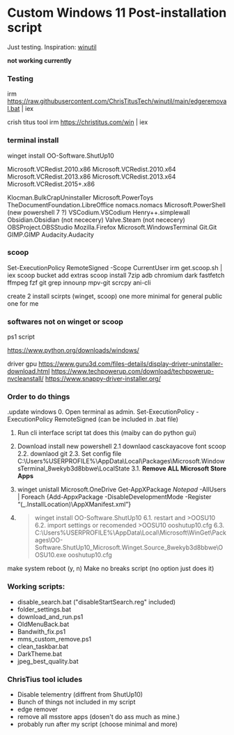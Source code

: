 # Custom Windows 11 Post-installation script
Just testing.
Inspiration: [winutil](https://github.com/ChrisTitusTech/winutil)

**not working currently**
### Testing

irm https://raw.githubusercontent.com/ChrisTitusTech/winutil/main/edgeremoval.bat | iex

crish titus tool irm https://christitus.com/win | iex

### **terminal install**
winget install OO-Software.ShutUp10   

Microsoft.VCRedist.2010.x86 Microsoft.VCRedist.2010.x64 Microsoft.VCRedist.2013.x86 Microsoft.VCRedist.2013.x64 Microsoft.VCRedist.2015+.x86

Klocman.BulkCrapUninstaller
Microsoft.PowerToys
TheDocumentFoundation.LibreOffice
nomacs.nomacs
Microsoft.PowerShell (new powershell 7 ?)
VSCodium.VSCodium
Henry++.simplewall
Obsidian.Obsidian (not nececery)
Valve.Steam (not nececery)
OBSProject.OBSStudio
Mozilla.Firefox
Microsoft.WindowsTerminal
Git.Git
GIMP.GIMP
Audacity.Audacity

### **scoop**
Set-ExecutionPolicy RemoteSigned -Scope CurrentUser
irm get.scoop.sh | iex
scoop bucket add extras
scoop install 7zip adb chromium dark fastfetch ffmpeg fzf git grep innounp mpv-git scrcpy ani-cli

create 2 install scirpts (winget, scoop) one more minimal for general public one for me

### **softwares not on winget or scoop**
ps1 script

https://www.python.org/downloads/windows/

driver gpu 
https://www.guru3d.com/files-details/display-driver-uninstaller-download.html
https://www.techpowerup.com/download/techpowerup-nvcleanstall/
https://www.snappy-driver-installer.org/

### Order to do things

.update windows
0. Open terminal as admin. Set-ExecutionPolicy -ExecutionPolicy RemoteSigned (can be included in .bat file)
1. Run cli interface script tat does this (maiby can do python gui)
2. Download install new powershell
2.1 downlaod casckayacove font scoop
2.2. downlaod git
2.3. Set config file C:\Users\%USERPROFILE%\AppData\Local\Packages\Microsoft.WindowsTerminal_8wekyb3d8bbwe\LocalState 
3.1. **Remove ALL Microsoft Store Apps**
4. winget unistall Microsoft.OneDrive
Get-AppXPackage *Notepad* -AllUsers | Foreach {Add-AppxPackage -DisableDevelopmentMode -Register “$($_.InstallLocation)\AppXManifest.xml”}

6. >winget install OO-Software.ShutUp10
6.1. restart and >OOSU10
6.2. import settings or recomended >OOSU10 ooshutup10.cfg
6.3. C:\Users\%USERPROFILE%\AppData\Local\Microsoft\WinGet\Packages\OO-Software.ShutUp10_Microsoft.Winget.Source_8wekyb3d8bbwe\OOSU10.exe ooshutup10.cfg


make system reboot (y, n)
Make no breaks script (no option just does it)

### Working scripts:
- disable_search.bat ("disableStartSearch.reg" included)
- folder_settings.bat
- download_and_run.ps1
- OldMenuBack.bat
- Bandwith_fix.ps1
- mms_custom_remove.ps1
- clean_taskbar.bat
- DarkTheme.bat
- jpeg_best_quality.bat


### ChrisTius tool icludes
- Disable telementry (diffrent from ShutUp10)
- Bunch of things not included in my script
- edge remover
- remove all msstore apps (dosen't do ass much as mine.)
- probably run after my script (choose minimal and more)